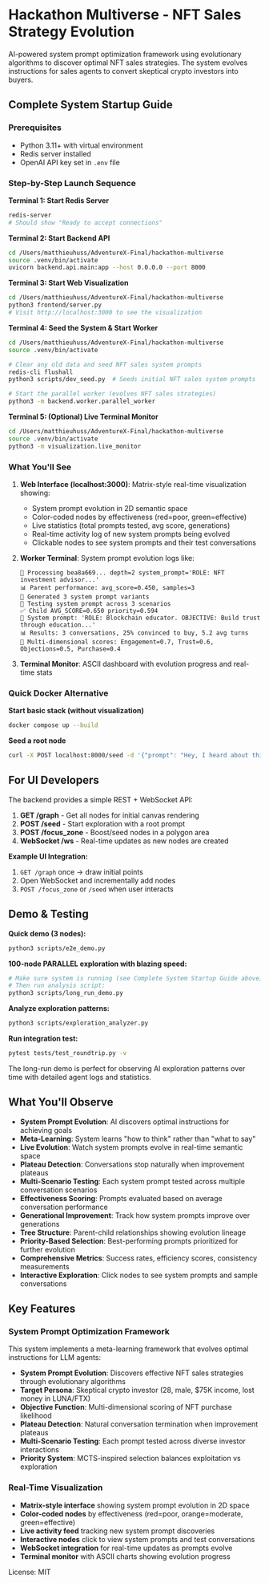 # Hackathon Multiverse - NFT Sales Strategy Evolution

AI-powered system prompt optimization framework using evolutionary algorithms to discover optimal NFT sales strategies. The system evolves instructions for sales agents to convert skeptical crypto investors into buyers.

## Complete System Startup Guide

### Prerequisites

- Python 3.11+ with virtual environment
- Redis server installed
- OpenAI API key set in `.env` file

### Step-by-Step Launch Sequence

**Terminal 1: Start Redis Server**

```bash
redis-server
# Should show "Ready to accept connections"
```

**Terminal 2: Start Backend API**

```bash
cd /Users/matthieuhuss/AdventureX-Final/hackathon-multiverse
source .venv/bin/activate
uvicorn backend.api.main:app --host 0.0.0.0 --port 8000
```

**Terminal 3: Start Web Visualization**

```bash
cd /Users/matthieuhuss/AdventureX-Final/hackathon-multiverse
python3 frontend/server.py
# Visit http://localhost:3000 to see the visualization
```

**Terminal 4: Seed the System & Start Worker**

```bash
cd /Users/matthieuhuss/AdventureX-Final/hackathon-multiverse
source .venv/bin/activate

# Clear any old data and seed NFT sales system prompts
redis-cli flushall
python3 scripts/dev_seed.py  # Seeds initial NFT sales system prompts

# Start the parallel worker (evolves NFT sales strategies)
python3 -m backend.worker.parallel_worker
```

**Terminal 5: (Optional) Live Terminal Monitor**

```bash
cd /Users/matthieuhuss/AdventureX-Final/hackathon-multiverse
source .venv/bin/activate
python3 -m visualization.live_monitor
```

### What You'll See

1. **Web Interface (localhost:3000)**: Matrix-style real-time visualization showing:
   - System prompt evolution in 2D semantic space
   - Color-coded nodes by effectiveness (red=poor, green=effective)
   - Live statistics (total prompts tested, avg score, generations)
   - Real-time activity log of new system prompts being evolved
   - Clickable nodes to see system prompts and their test conversations

2. **Worker Terminal**: System prompt evolution logs like:

   ```
   🔄 Processing bea8a669... depth=2 system_prompt='ROLE: NFT investment advisor...'
   📊 Parent performance: avg_score=0.450, samples=3
   🧬 Generated 3 system prompt variants
   📝 Testing system prompt across 3 scenarios
   ✅ Child AVG_SCORE=0.650 priority=0.594
   📝 System prompt: 'ROLE: Blockchain educator. OBJECTIVE: Build trust through education...'
   📊 Results: 3 conversations, 25% convinced to buy, 5.2 avg turns
   🎯 Multi-dimensional scores: Engagement=0.7, Trust=0.6, Objections=0.5, Purchase=0.4
   ```

3. **Terminal Monitor**: ASCII dashboard with evolution progress and real-time stats

### Quick Docker Alternative

**Start basic stack (without visualization)**

```bash
docker compose up --build
```

**Seed a root node**

```bash
curl -X POST localhost:8000/seed -d '{"prompt": "Hey, I heard about this new NFT project. Why should I care?"}' -H "Content-Type: application/json"
```

## For UI Developers

The backend provides a simple REST + WebSocket API:

1. **GET /graph** - Get all nodes for initial canvas rendering
2. **POST /seed** - Start exploration with a root prompt
3. **POST /focus_zone** - Boost/seed nodes in a polygon area
4. **WebSocket /ws** - Real-time updates as new nodes are created

**Example UI Integration:**

1. `GET /graph` once → draw initial points
2. Open WebSocket and incrementally add nodes
3. `POST /focus_zone` or `/seed` when user interacts

## Demo & Testing

**Quick demo (3 nodes):**

```bash
python3 scripts/e2e_demo.py
```

**100-node PARALLEL exploration with blazing speed:**

```bash
# Make sure system is running (see Complete System Startup Guide above)
# Then run analysis script:
python3 scripts/long_run_demo.py
```

**Analyze exploration patterns:**

```bash
python3 scripts/exploration_analyzer.py
```

**Run integration test:**

```bash
pytest tests/test_roundtrip.py -v
```

The long-run demo is perfect for observing AI exploration patterns over time with detailed agent logs and statistics.

## What You'll Observe

- **System Prompt Evolution**: AI discovers optimal instructions for achieving goals
- **Meta-Learning**: System learns "how to think" rather than "what to say"
- **Live Evolution**: Watch system prompts evolve in real-time semantic space
- **Plateau Detection**: Conversations stop naturally when improvement plateaus
- **Multi-Scenario Testing**: Each system prompt tested across multiple conversation scenarios
- **Effectiveness Scoring**: Prompts evaluated based on average conversation performance
- **Generational Improvement**: Track how system prompts improve over generations
- **Tree Structure**: Parent-child relationships showing evolution lineage
- **Priority-Based Selection**: Best-performing prompts prioritized for further evolution
- **Comprehensive Metrics**: Success rates, efficiency scores, consistency measurements
- **Interactive Exploration**: Click nodes to see system prompts and sample conversations

## Key Features

### System Prompt Optimization Framework

This system implements a meta-learning framework that evolves optimal instructions for LLM agents:

- **System Prompt Evolution**: Discovers effective NFT sales strategies through evolutionary algorithms
- **Target Persona**: Skeptical crypto investor (28, male, $75K income, lost money in LUNA/FTX)
- **Objective Function**: Multi-dimensional scoring of NFT purchase likelihood
- **Plateau Detection**: Natural conversation termination when improvement plateaus
- **Multi-Scenario Testing**: Each prompt tested across diverse investor interactions
- **Priority System**: MCTS-inspired selection balances exploitation vs exploration

### Real-Time Visualization

- **Matrix-style interface** showing system prompt evolution in 2D space
- **Color-coded nodes** by effectiveness (red=poor, orange=moderate, green=effective)
- **Live activity feed** tracking new system prompt discoveries
- **Interactive nodes** click to view system prompts and test conversations
- **WebSocket integration** for real-time updates as prompts evolve
- **Terminal monitor** with ASCII charts showing evolution progress

License: MIT
